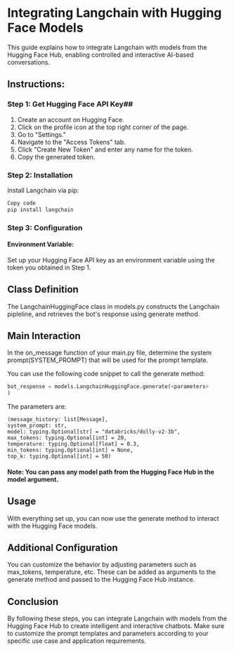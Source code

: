 # Integrating Langchain with Hugging Face Models

This guide explains how to integrate Langchain with models from the Hugging Face Hub, enabling controlled and interactive AI-based conversations.

## Instructions:

### Step 1: Get Hugging Face API Key##

1. Create an account on Hugging Face.
2. Click on the profile icon at the top right corner of the page.
3. Go to "Settings."
4. Navigate to the "Access Tokens" tab.
5. Click "Create New Token" and enter any name for the token.
6. Copy the generated token.
### Step 2: Installation

Install Langchain via pip:

```bash
Copy code
pip install langchain

```
### Step 3: Configuration

#### Environment Variable:

Set up your Hugging Face API key as an environment variable using the token you obtained in Step 1.


## Class Definition

The LangchainHuggingFace class in models.py constructs the Langchain pipleline, and retrieves the bot's response using generate method.

## Main Interaction
In the on_message function of your main.py file, determine the system prompt(SYSTEM_PROMPT) that will be used for the prompt template.

You can use the following code snippet to call the generate method:

```python
bot_response = models.LangchainHuggingFace.generate(<parameters>
)
```

The parameters are:

    (message_history: list[Message],
    system_prompt: str,
    model: typing.Optional[str] = "databricks/dolly-v2-3b",
    max_tokens: typing.Optional[int] = 20,
    temperature: typing.Optional[float] = 0.3,
    min_tokens: typing.Optional[int] = None,
    top_k: typing.Optional[int] = 50)


#### Note: You can pass any model path from the Hugging Face Hub in the model argument.

## Usage

With everything set up, you can now use the generate method to interact with the Hugging Face models.

## Additional Configuration

You can customize the behavior by adjusting parameters such as max_tokens, temperature, etc. These can be added as arguments to the generate method and passed to the Hugging Face Hub instance.

## Conclusion

By following these steps, you can integrate Langchain with models from the Hugging Face Hub to create intelligent and interactive chatbots. Make sure to customize the prompt templates and parameters according to your specific use case and application requirements.